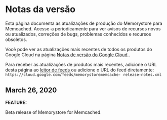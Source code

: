 #  Notas da versão

Esta página documenta as atualizações de produção do Memorystore para
Memcached. Acesse-a periodicamente para ver avisos de recursos novos ou
atualizados, correções de bugs, problemas conhecidos e recursos obsoletos.

Você pode ver as atualizações mais recentes de todos os produtos do Google
Cloud na página [ Notas de versão do Google Cloud
](https://cloud.google.com/release-notes?hl=pt-br) .

Para receber as atualizações de produtos mais recentes, adicione o URL desta
página ao [ leitor de feeds
](https://wikipedia.org/wiki/Comparison_of_feed_aggregators) ou adicione o URL
do feed diretamente: ` https://cloud.google.com/feeds/memorystorememcache-
release-notes.xml `

##  March 26, 2020

**FEATURE:**

Beta release of Memorystore for Memcached.

